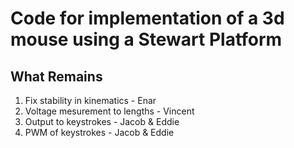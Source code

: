 # Code for implementation of a 3d mouse using a Stewart Platform

## What Remains
1. Fix stability in kinematics - Enar
2. Voltage mesurement to lengths - Vincent
3. Output to keystrokes - Jacob & Eddie
4. PWM of keystrokes - Jacob & Eddie
